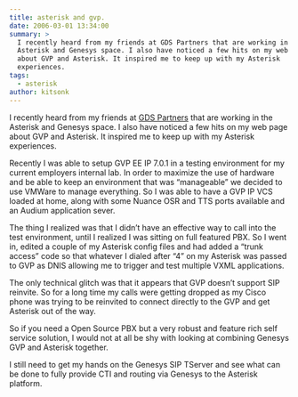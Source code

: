 ```yaml
---
title: asterisk and gvp.
date: 2006-03-01 13:34:00
summary: >
  I recently heard from my friends at GDS Partners that are working in the
  Asterisk and Genesys space. I also have noticed a few hits on my web page
  about GVP and Asterisk. It inspired me to keep up with my Asterisk
  experiences.
tags:
  - asterisk
author: kitsonk
---
```


I recently heard from my friends at
[GDS Partners](https://web.archive.org/web/20060522185609/http://www.gdspartners.com/) that are working in the Asterisk
and Genesys space. I also have noticed a few hits on my web page about GVP and Asterisk. It inspired me to keep up with
my Asterisk experiences.

Recently I was able to setup GVP EE IP 7.0.1 in a testing environment for my current employers internal lab. In order to
maximize the use of hardware and be able to keep an environment that was “manageable” we decided to use VMWare to manage
everything. So I was able to have a GVP IP VCS loaded at home, along with some Nuance OSR and TTS ports available and an
Audium application sever.

The thing I realized was that I didn’t have an effective way to call into the test environment, until I realized I was
sitting on full featured PBX. So I went in, edited a couple of my Asterisk config files and had added a “trunk access”
code so that whatever I dialed after “4” on my Asterisk was passed to GVP as DNIS allowing me to trigger and test
multiple VXML applications.

The only technical glitch was that it appears that GVP doesn’t support SIP reinvite. So for a long time my calls were
getting dropped as my Cisco phone was trying to be reinvited to connect directly to the GVP and get Asterisk out of the
way.

So if you need a Open Source PBX but a very robust and feature rich self service solution, I would not at all be shy
with looking at combining Genesys GVP and Asterisk together.

I still need to get my hands on the Genesys SIP TServer and see what can be done to fully provide CTI and routing via
Genesys to the Asterisk platform.
